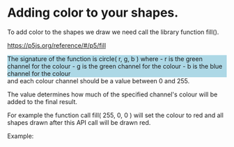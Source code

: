 # Adding color to your shapes.

To add color to the shapes we draw we need call the library function fill().

<a href="https://p5js.org/reference/#/p5/fill" target="_blank">https://p5js.org/reference/#/p5/fill</a>

<div style="background-color: lightblue">
The signature of the function is circle( r, g, b ) where
  - r is the green channel for the colour
  - g is the green channel for the colour
  - b is the blue channel for the colour
</div>
and each colour channel should be a value between 0 and 255.

The value determines how much of the specified channel's colour will be added to the final result.

For example the function call fill( 255, 0, 0 )
will set the colour to red and all shapes drawn after this API call will be drawn red.

Example:
<div style="background-color: lightblue">
  <code><object data="Example.js" width="400" height="300"></object></code>
</div>
